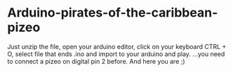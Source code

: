 # Arduino-pirates-of-the-caribbean-pizeo
Just unzip the file, open your arduino editor, click on your keyboard CTRL + O, select file that ends .ino and import to your arduino and play.
...you need to connect a pizeo on digital pin 2 before.
And here you are ;)

